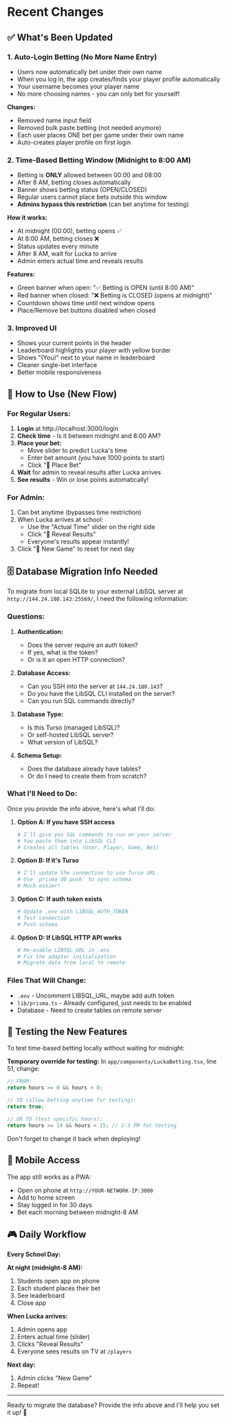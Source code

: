 # Recent Changes

## ✅ What's Been Updated

### 1. **Auto-Login Betting** (No More Name Entry)
- Users now automatically bet under their own name
- When you log in, the app creates/finds your player profile automatically
- Your username becomes your player name
- No more choosing names - you can only bet for yourself!

**Changes:**
- Removed name input field
- Removed bulk paste betting (not needed anymore)
- Each user places ONE bet per game under their own name
- Auto-creates player profile on first login

### 2. **Time-Based Betting Window** (Midnight to 8:00 AM)
- Betting is **ONLY** allowed between 00:00 and 08:00
- After 8 AM, betting closes automatically
- Banner shows betting status (OPEN/CLOSED)
- Regular users cannot place bets outside this window
- **Admins bypass this restriction** (can bet anytime for testing)

**How it works:**
- At midnight (00:00), betting opens ✅
- At 8:00 AM, betting closes ❌
- Status updates every minute
- After 8 AM, wait for Lucka to arrive
- Admin enters actual time and reveals results

**Features:**
- Green banner when open: "✅ Betting is OPEN (until 8:00 AM)"
- Red banner when closed: "❌ Betting is CLOSED (opens at midnight)"
- Countdown shows time until next window opens
- Place/Remove bet buttons disabled when closed

### 3. **Improved UI**
- Shows your current points in the header
- Leaderboard highlights your player with yellow border
- Shows "(You)" next to your name in leaderboard
- Cleaner single-bet interface
- Better mobile responsiveness

## 📝 How to Use (New Flow)

### For Regular Users:
1. **Login** at http://localhost:3000/login
2. **Check time** - Is it between midnight and 8:00 AM?
3. **Place your bet:**
   - Move slider to predict Lucka's time
   - Enter bet amount (you have 1000 points to start)
   - Click "🎲 Place Bet"
4. **Wait** for admin to reveal results after Lucka arrives
5. **See results** - Win or lose points automatically!

### For Admin:
1. Can bet anytime (bypasses time restriction)
2. When Lucka arrives at school:
   - Use the "Actual Time" slider on the right side
   - Click "🎊 Reveal Results"
   - Everyone's results appear instantly!
3. Click "🔄 New Game" to reset for next day

## 🗄️ Database Migration Info Needed

To migrate from local SQLite to your external LibSQL server at `http://144.24.180.143:25569/`, I need the following information:

### Questions:

1. **Authentication:**
   - Does the server require an auth token?
   - If yes, what is the token?
   - Or is it an open HTTP connection?

2. **Database Access:**
   - Can you SSH into the server at `144.24.180.143`?
   - Do you have the LibSQL CLI installed on the server?
   - Can you run SQL commands directly?

3. **Database Type:**
   - Is this Turso (managed LibSQL)?
   - Or self-hosted LibSQL server?
   - What version of LibSQL?

4. **Schema Setup:**
   - Does the database already have tables?
   - Or do I need to create them from scratch?

### What I'll Need to Do:

Once you provide the info above, here's what I'll do:

1. **Option A: If you have SSH access**
   ```bash
   # I'll give you SQL commands to run on your server
   # You paste them into LibSQL CLI
   # Creates all tables (User, Player, Game, Bet)
   ```

2. **Option B: If it's Turso**
   ```bash
   # I'll update the connection to use Turso URL
   # Use `prisma db push` to sync schema
   # Much easier!
   ```

3. **Option C: If auth token exists**
   ```bash
   # Update .env with LIBSQL_AUTH_TOKEN
   # Test connection
   # Push schema
   ```

4. **Option D: If LibSQL HTTP API works**
   ```bash
   # Re-enable LIBSQL_URL in .env
   # Fix the adapter initialization
   # Migrate data from local to remote
   ```

### Files That Will Change:
- `.env` - Uncomment LIBSQL_URL, maybe add auth token
- `lib/prisma.ts` - Already configured, just needs to be enabled
- Database - Need to create tables on remote server

## 🔧 Testing the New Features

To test time-based betting locally without waiting for midnight:

**Temporary override for testing:**
In `app/components/LuckaBetting.tsx`, line 51, change:
```typescript
// FROM:
return hours >= 0 && hours < 8;

// TO (allow betting anytime for testing):
return true;

// OR TO (test specific hours):
return hours >= 14 && hours < 15; // 2-3 PM for testing
```

Don't forget to change it back when deploying!

## 📱 Mobile Access

The app still works as a PWA:
- Open on phone at `http://YOUR-NETWORK-IP:3000`
- Add to home screen
- Stay logged in for 30 days
- Bet each morning between midnight-8 AM

## 🎮 Daily Workflow

**Every School Day:**

**At night (midnight-8 AM):**
1. Students open app on phone
2. Each student places their bet
3. See leaderboard
4. Close app

**When Lucka arrives:**
1. Admin opens app
2. Enters actual time (slider)
3. Clicks "Reveal Results"
4. Everyone sees results on TV at `/players`

**Next day:**
1. Admin clicks "New Game"
2. Repeat!

---

Ready to migrate the database? Provide the info above and I'll help you set it up! 🚀

